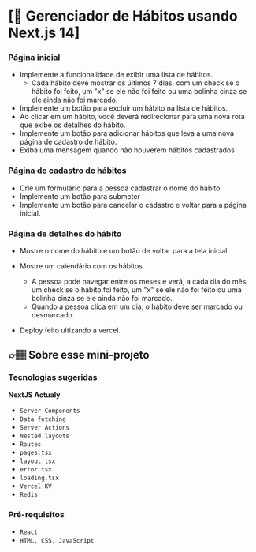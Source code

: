 # [📅 Gerenciador de Hábitos usando Next.js 14]

### Página inicial

- Implemente a funcionalidade de exibir uma lista de hábitos.
  - Cada hábito deve mostrar os últimos 7 dias, com um check se o hábito foi feito, um "x" se ele não foi feito ou uma bolinha cinza se ele ainda não foi marcado.
- Implemente um botão para excluir um hábito na lista de hábitos.
- Ao clicar em um hábito, você deverá redirecionar para uma nova rota que exibe os detalhes do hábito.
- Implemente um botão para adicionar hábitos que leva a uma nova página de cadastro de hábito.
- Exiba uma mensagem quando não houverem hábitos cadastrados

### Página de cadastro de hábitos

- Crie um formulário para a pessoa cadastrar o nome do hábito
- Implemente um botão para submeter
- Implemente um botão para cancelar o cadastro e voltar para a página inicial.

### Página de detalhes do hábito

- Mostre o nome do hábito e um botão de voltar para a tela inicial
- Mostre um calendário com os hábitos
  - A pessoa pode navegar entre os meses e verá, a cada dia do mês, um check se o hábito foi feito, um "x" se ele não foi feito ou uma bolinha cinza se ele ainda não foi marcado.
  - Quando a pessoa clica em um dia, o hábito deve ser marcado ou desmarcado.
    
- Deploy feito ultizando a vercel.

## 👉🏽 Sobre esse mini-projeto
### Tecnologias sugeridas
**NextJS Actualy**

- `Server Components`
- `Data fetching`
- `Server Actions`
- `Nested layouts`
- `Routes`
- `pages.tsx`
- `layout.tsx`
- `error.tsx`
- `loading.tsx`
- `Vercel KV`
- `Redis`

### Pré-requisitos
- `React`
- `HTML, CSS, JavaScript`

